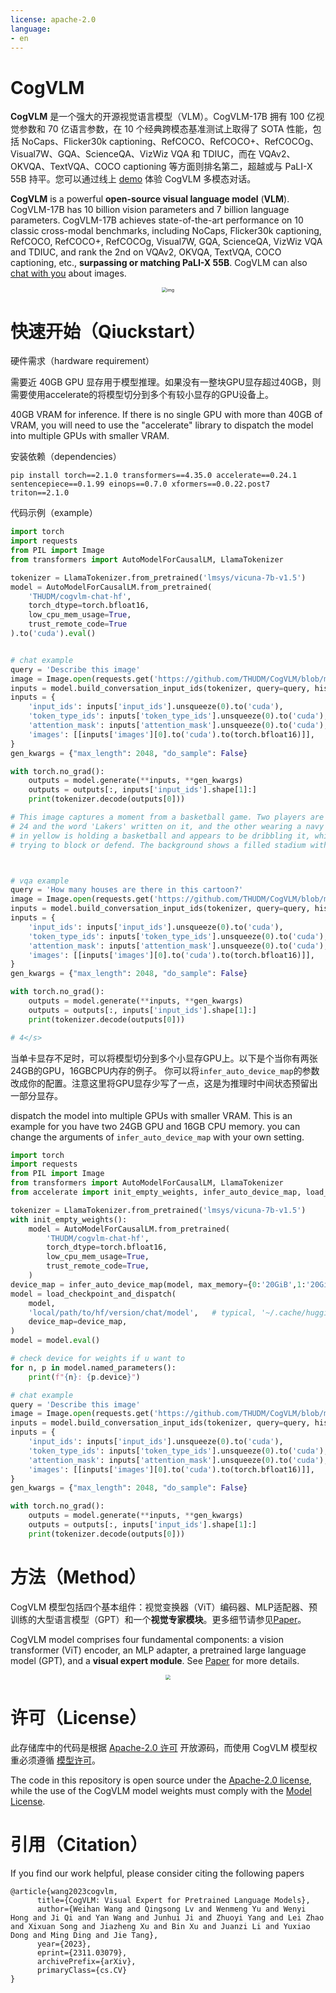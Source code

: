```yaml
---
license: apache-2.0
language:
- en
---
```

# CogVLM

**CogVLM** 是一个强大的开源视觉语言模型（VLM）。CogVLM-17B 拥有 100 亿视觉参数和 70 亿语言参数，在 10 个经典跨模态基准测试上取得了 SOTA 性能，包括 NoCaps、Flicker30k captioning、RefCOCO、RefCOCO+、RefCOCOg、Visual7W、GQA、ScienceQA、VizWiz VQA 和 TDIUC，而在 VQAv2、OKVQA、TextVQA、COCO captioning 等方面则排名第二，超越或与 PaLI-X 55B 持平。您可以通过线上 [demo](http://36.103.203.44:7861/) 体验 CogVLM 多模态对话。

**CogVLM** is a powerful **open-source visual language model** (**VLM**). CogVLM-17B has 10 billion vision parameters and 7 billion language parameters. CogVLM-17B achieves state-of-the-art performance on 10 classic cross-modal benchmarks, including NoCaps, Flicker30k captioning, RefCOCO, RefCOCO+, RefCOCOg, Visual7W, GQA, ScienceQA, VizWiz VQA and TDIUC, and rank the 2nd on VQAv2, OKVQA, TextVQA, COCO captioning, etc., **surpassing or matching PaLI-X 55B**. CogVLM can also [chat with you](http://36.103.203.44:7861/) about images.

<div align="center">
    <img src="https://github.com/THUDM/CogVLM/raw/main/assets/metrics-min.png" alt="img" style="zoom: 50%;" />
</div>

# 快速开始（Qiuckstart）

硬件需求（hardware requirement）

需要近 40GB GPU 显存用于模型推理。如果没有一整块GPU显存超过40GB，则需要使用accelerate的将模型切分到多个有较小显存的GPU设备上。

40GB VRAM for inference. If there is no single GPU with more than 40GB of VRAM, you will need to use the "accelerate" library to dispatch the model into multiple GPUs with smaller VRAM. 

安装依赖（dependencies）

```base
pip install torch==2.1.0 transformers==4.35.0 accelerate==0.24.1 sentencepiece==0.1.99 einops==0.7.0 xformers==0.0.22.post7 triton==2.1.0
```

代码示例（example）

```python
import torch
import requests
from PIL import Image
from transformers import AutoModelForCausalLM, LlamaTokenizer

tokenizer = LlamaTokenizer.from_pretrained('lmsys/vicuna-7b-v1.5')
model = AutoModelForCausalLM.from_pretrained(
    'THUDM/cogvlm-chat-hf',
    torch_dtype=torch.bfloat16,
    low_cpu_mem_usage=True,
    trust_remote_code=True
).to('cuda').eval()


# chat example
query = 'Describe this image'
image = Image.open(requests.get('https://github.com/THUDM/CogVLM/blob/main/examples/1.png?raw=true', stream=True).raw).convert('RGB')
inputs = model.build_conversation_input_ids(tokenizer, query=query, history=[], images=[image])  # chat mode
inputs = {
    'input_ids': inputs['input_ids'].unsqueeze(0).to('cuda'),
    'token_type_ids': inputs['token_type_ids'].unsqueeze(0).to('cuda'),
    'attention_mask': inputs['attention_mask'].unsqueeze(0).to('cuda'),
    'images': [[inputs['images'][0].to('cuda').to(torch.bfloat16)]],
}
gen_kwargs = {"max_length": 2048, "do_sample": False}

with torch.no_grad():
    outputs = model.generate(**inputs, **gen_kwargs)
    outputs = outputs[:, inputs['input_ids'].shape[1]:]
    print(tokenizer.decode(outputs[0]))

# This image captures a moment from a basketball game. Two players are prominently featured: one wearing a yellow jersey with the number
# 24 and the word 'Lakers' written on it, and the other wearing a navy blue jersey with the word 'Washington' and the number 34. The player
# in yellow is holding a basketball and appears to be dribbling it, while the player in navy blue is reaching out with his arm, possibly
# trying to block or defend. The background shows a filled stadium with spectators, indicating that this is a professional game.</s>



# vqa example
query = 'How many houses are there in this cartoon?'
image = Image.open(requests.get('https://github.com/THUDM/CogVLM/blob/main/examples/3.jpg?raw=true', stream=True).raw).convert('RGB')
inputs = model.build_conversation_input_ids(tokenizer, query=query, history=[], images=[image], template_version='vqa')   # vqa mode
inputs = {
    'input_ids': inputs['input_ids'].unsqueeze(0).to('cuda'),
    'token_type_ids': inputs['token_type_ids'].unsqueeze(0).to('cuda'),
    'attention_mask': inputs['attention_mask'].unsqueeze(0).to('cuda'),
    'images': [[inputs['images'][0].to('cuda').to(torch.bfloat16)]],
}
gen_kwargs = {"max_length": 2048, "do_sample": False}

with torch.no_grad():
    outputs = model.generate(**inputs, **gen_kwargs)
    outputs = outputs[:, inputs['input_ids'].shape[1]:]
    print(tokenizer.decode(outputs[0]))

# 4</s>
```

当单卡显存不足时，可以将模型切分到多个小显存GPU上。以下是个当你有两张24GB的GPU，16GBCPU内存的例子。
你可以将`infer_auto_device_map`的参数改成你的配置。注意这里将GPU显存少写了一点，这是为推理时中间状态预留出一部分显存。

dispatch the model into multiple GPUs with smaller VRAM. This is an example for you have two 24GB GPU and 16GB CPU memory.
you can change the arguments of `infer_auto_device_map` with your own setting.

```python
import torch
import requests
from PIL import Image
from transformers import AutoModelForCausalLM, LlamaTokenizer
from accelerate import init_empty_weights, infer_auto_device_map, load_checkpoint_and_dispatch

tokenizer = LlamaTokenizer.from_pretrained('lmsys/vicuna-7b-v1.5')
with init_empty_weights():
    model = AutoModelForCausalLM.from_pretrained(
        'THUDM/cogvlm-chat-hf',
        torch_dtype=torch.bfloat16,
        low_cpu_mem_usage=True,
        trust_remote_code=True,
    )
device_map = infer_auto_device_map(model, max_memory={0:'20GiB',1:'20GiB','cpu':'16GiB'}, no_split_module_classes=['CogVLMDecoderLayer', 'TransformerLayer'])
model = load_checkpoint_and_dispatch(
    model,
    'local/path/to/hf/version/chat/model',   # typical, '~/.cache/huggingface/hub/models--THUDM--cogvlm-chat-hf/snapshots/balabala'
    device_map=device_map,
)
model = model.eval()

# check device for weights if u want to
for n, p in model.named_parameters():
    print(f"{n}: {p.device}")

# chat example
query = 'Describe this image'
image = Image.open(requests.get('https://github.com/THUDM/CogVLM/blob/main/examples/1.png?raw=true', stream=True).raw).convert('RGB')
inputs = model.build_conversation_input_ids(tokenizer, query=query, history=[], images=[image])  # chat mode
inputs = {
    'input_ids': inputs['input_ids'].unsqueeze(0).to('cuda'),
    'token_type_ids': inputs['token_type_ids'].unsqueeze(0).to('cuda'),
    'attention_mask': inputs['attention_mask'].unsqueeze(0).to('cuda'),
    'images': [[inputs['images'][0].to('cuda').to(torch.bfloat16)]],
}
gen_kwargs = {"max_length": 2048, "do_sample": False}

with torch.no_grad():
    outputs = model.generate(**inputs, **gen_kwargs)
    outputs = outputs[:, inputs['input_ids'].shape[1]:]
    print(tokenizer.decode(outputs[0]))
```



# 方法（Method）

CogVLM 模型包括四个基本组件：视觉变换器（ViT）编码器、MLP适配器、预训练的大型语言模型（GPT）和一个**视觉专家模块**。更多细节请参见[Paper](https://github.com/THUDM/CogVLM/blob/main/assets/cogvlm-paper.pdf)。

CogVLM model comprises four fundamental components: a vision transformer (ViT) encoder, an MLP adapter, a pretrained large language model (GPT), and a **visual expert module**. See [Paper](https://github.com/THUDM/CogVLM/blob/main/assets/cogvlm-paper.pdf) for more details.

<div align="center">
    <img src="https://github.com/THUDM/CogVLM/raw/main/assets/method-min.png" style="zoom:50%;" />
</div>

# 许可（License）

此存储库中的代码是根据 [Apache-2.0 许可](https://github.com/THUDM/CogVLM/raw/main/LICENSE) 开放源码，而使用 CogVLM 模型权重必须遵循 [模型许可](https://github.com/THUDM/CogVLM/raw/main/MODEL_LICENSE)。

The code in this repository is open source under the [Apache-2.0 license](https://github.com/THUDM/CogVLM/raw/main/LICENSE), while the use of the CogVLM model weights must comply with the [Model License](https://github.com/THUDM/CogVLM/raw/main/MODEL_LICENSE).



# 引用（Citation）

If you find our work helpful, please consider citing the following papers
```
@article{wang2023cogvlm,
      title={CogVLM: Visual Expert for Pretrained Language Models}, 
      author={Weihan Wang and Qingsong Lv and Wenmeng Yu and Wenyi Hong and Ji Qi and Yan Wang and Junhui Ji and Zhuoyi Yang and Lei Zhao and Xixuan Song and Jiazheng Xu and Bin Xu and Juanzi Li and Yuxiao Dong and Ming Ding and Jie Tang},
      year={2023},
      eprint={2311.03079},
      archivePrefix={arXiv},
      primaryClass={cs.CV}
}
```
